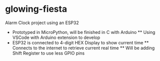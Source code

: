 # glowing-fiesta

Alarm Clock project using an ESP32
 * Prototyped in MicroPython, will be finished in C with Arduino 
 ** Using VSCode with Arduino extension to develop
 * ESP32 is connected to 4-digit HEX Display to show current time
 ** Connects to the internet to retrieve current real time
 ** Will be adding Shift Register to use less GPIO pins
